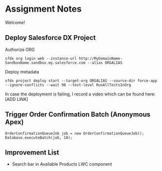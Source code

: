 # Assignment Notes

Welcome!

## Deploy Salesforce DX Project

Authorize ORG
```
sfdx org login web --instance-url http://MyDomainName-SandboxName.sandbox.my.salesforce.com --alias ORGALIAS
```

Deploy metadata
```
sfdx project deploy start --target-org ORGALIAS --source-dir force-app --ignore-conflicts --wait 90 --test-level RunAllTestsInOrg
```
In case the deployment is failing, I record a video which can be found here: [ADD LINK]

## Trigger Order Confirmation Batch (Anonymous Apex)

```
OrderConfirmationQueueJob job = new OrderConfirmationQueueJob();
Database.executeBatch(job, 10);
```

## Improvement List

- Search bar in Available Products LWC component

